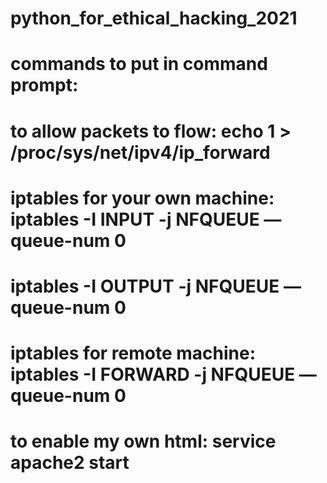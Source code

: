 # python_for_ethical_hacking_2021
# commands to put in command prompt:
# to allow packets to flow: echo 1 > /proc/sys/net/ipv4/ip_forward
# iptables for your own machine: iptables -I INPUT -j NFQUEUE —queue-num 0
# iptables -I OUTPUT -j NFQUEUE —queue-num 0
# iptables for remote machine: iptables -I FORWARD -j NFQUEUE —queue-num 0
# to enable my own html: service apache2 start
